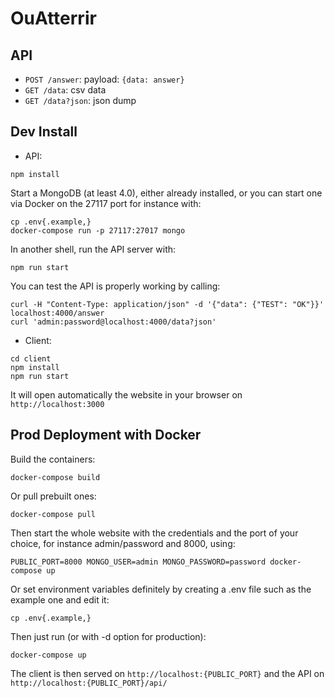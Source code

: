 # OuAtterrir

## API

* `POST /answer`: payload: `{data: answer}`
* `GET /data`: csv data
* `GET /data?json`: json dump


## Dev Install

- API:

```
npm install
```

Start a MongoDB (at least 4.0), either already installed, or you can start one via Docker on the 27117 port for instance with:
```
cp .env{.example,}
docker-compose run -p 27117:27017 mongo
```

In another shell, run the API server with:
```
npm run start
```

You can test the API is properly working by calling:
```
curl -H "Content-Type: application/json" -d '{"data": {"TEST": "OK"}}' localhost:4000/answer
curl 'admin:password@localhost:4000/data?json'
```

- Client:

```
cd client
npm install
npm run start
```

It will open automatically the website in your browser on `http://localhost:3000`


## Prod Deployment with Docker

Build the containers:
```
docker-compose build
```

Or pull prebuilt ones:
```
docker-compose pull
```

Then start the whole website with the credentials and the port of your choice, for instance admin/password and 8000, using:
```
PUBLIC_PORT=8000 MONGO_USER=admin MONGO_PASSWORD=password docker-compose up
```

Or set environment variables definitely by creating a .env file such as the example one and edit it:
```
cp .env{.example,}
```

Then just run (or with -d option for production):
```
docker-compose up
```

The client is then served on `http://localhost:{PUBLIC_PORT}` and the API on `http://localhost:{PUBLIC_PORT}/api/`
